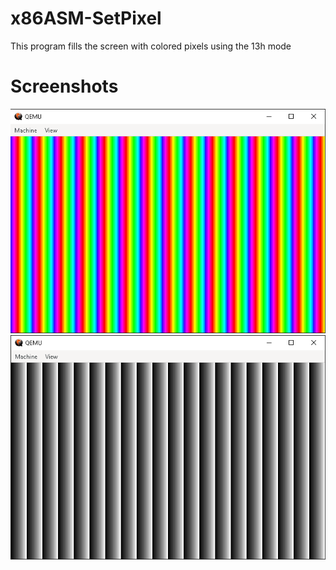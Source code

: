 # x86ASM-SetPixel
This program fills the screen with colored pixels using the 13h mode
# Screenshots
![GitHub Logo](Screenshots\Screenshot.png)
![GitHub Logo](Screenshots\Screenshot_2.png)
